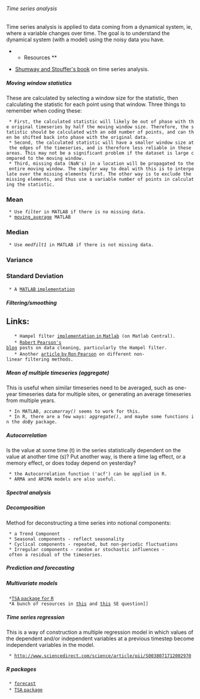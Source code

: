 ###### Time series analysis

Time series analysis is applied to data coming from a dynamical system,
ie, where a variable changes over time. The goal is to understand the
dynamical system (with a model) using the noisy data you have.

-   -   Resources \*\*

<!-- -->

-   [Shumway and Stouffer's
    book](http://www.stat.pitt.edu/stoffer/tsa3/ "wikilink") on time
    series analysis.

##### Moving window statistics

These are calculated by selecting a window size for the statistic, then
calculating the statistic for each point using that window. Three things
to remember when coding these:

` * First, the calculated statistic will likely be out of phase with the original timeseries by half the moving window size. Therefore, the statistic should be calculated with an odd number of points, and can then be shifted back into phase with the original data. `\
` * Second, the calculated statistic will have a smaller window size at the edges of the timeseries, and is therefore less reliable in these areas. This may not be a significant problem if the dataset is large compared to the moving window.`\
` * Third, missing data (NaN's) in a location will be propagated to the entire moving window. The simpler way to deal with this is to interpolate over the missing elements first. The other way is to exclude the missing elements, and thus use a variable number of points in calculating the statistic.`

### Mean

` * Use `*`filter`*` in MATLAB if there is no missing data.`\
` * `[`moving_average`](http://www.mathworks.com/matlabcentral/fileexchange/12276-movingaverage-v3-1-mar-2008 "wikilink")` MATLAB`

### Median

` * Use `*`medfilt1`*` in MATLAB if there is not missing data.`

### Variance

### Standard Deviation

` * A `[`MATLAB`
`implementation`](http://www.mathworks.com/matlabcentral/fileexchange/9428-moving-window-standard-deviation "wikilink")

##### Filtering/smoothing

Links:
------

`   * Hampel filter `[`implementation` `in`
`Matlab`](http://www.mathworks.com/matlabcentral/fileexchange/34795-outlier-detection-and-removal-hampel "wikilink")` (on Matlab Central).`\
`   * `[`Robert` `Pearson's`
`blog`](http://exploringdatablog.blogspot.com/search/label/data%20cleaning "wikilink")` posts on data cleaning, particularly the Hampel filter.`\
`   * Another `[`article` `by` `Ron`
`Pearson`](http://www.edn.com/design/systems-design/4340430/Scrub-data-with-scale-invariant-nonlinear-digital-filters "wikilink")` on different non-linear filtering methods.`

##### Mean of multiple timeseries (aggregate)

This is useful when similar timeseries need to be averaged, such as
one-year timeseries data for multiple sites, or generating an average
timeseries from multiple years.

` * In MATLAB, `*`accumarray()`*` seems to work for this.`\
` * In R, there are a few ways: `*`aggregate()`*`, and maybe some functions in the `*`doBy`*` package.`

##### Autocorrelation

Is the value at some time (t) in the series statistically dependent on
the value at another time (s)? Put another way, is there a time lag
effect, or a memory effect, or does today depend on yesterday?

` * the Autocorrelation function ('acf') can be applied in R.`\
` * ARMA and ARIMA models are also useful.`

##### Spectral analysis

##### Decomposition

Method for deconstructing a time series into notional components:

` * a Trend Component`\
` * Seasonal components - reflect seasonality`\
` * Cyclical components - repeated, but non-periodic fluctuations`\
` * Irregular components - random or stochastic influences - often a residual of the timeseries.`

##### Prediction and forecasting

##### Multivariate models

` *`[`TSA` `package` `for`
`R`](http://cran.r-project.org/web/packages/TSA/ "wikilink")\
` *A bunch of resources in `[`this`](http://stackoverflow.com/questions/1714280/multivariate-time-series-modelling-in-r "wikilink")` and `[`this`](http://stats.stackexchange.com/questions/18375/how-to-fit-an-arimax-model-with-r "wikilink")` SE question]]`

##### Time series regression

This is a way of construction a multiple regression model in which
values of the dependent and/or independent variables at a previous
timestep become independent variables in the model.

` * `[`http://www.sciencedirect.com/science/article/pii/S0038071712002970`](http://www.sciencedirect.com/science/article/pii/S0038071712002970)

##### R packages

` * `[`forecast`](http://cran.r-project.org/web/packages/forecast/index.html "wikilink")\
` * `[`TSA`
`package`](http://cran.r-project.org/web/packages/TSA/ "wikilink")
